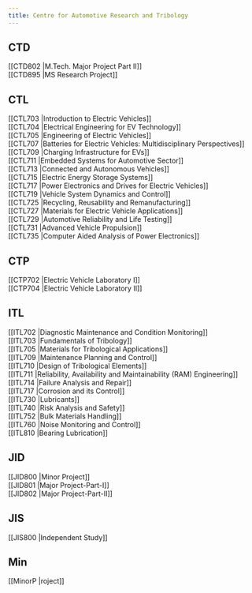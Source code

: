 ```yaml
---
title: Centre for Automotive Research and Tribology
---
```


## CTD  
[[CTD802 |M.Tech. Major Project Part II]]  
[[CTD895 |MS Research Project]]  


## CTL  
[[CTL703 |Introduction to Electric Vehicles]]  
[[CTL704 |Electrical Engineering for EV Technology]]  
[[CTL705 |Engineering of Electric Vehicles]]  
[[CTL707 |Batteries for Electric Vehicles: Multidisciplinary Perspectives]]  
[[CTL709 |Charging Infrastructure for EVs]]  
[[CTL711 |Embedded Systems for Automotive Sector]]  
[[CTL713 |Connected and Autonomous Vehicles]]  
[[CTL715 |Electric Energy Storage Systems]]  
[[CTL717 |Power Electronics and Drives for Electric Vehicles]]  
[[CTL719 |Vehicle System Dynamics and Control]]  
[[CTL725 |Recycling, Reusability and Remanufacturing]]  
[[CTL727 |Materials for Electric Vehicle Applications]]  
[[CTL729 |Automotive Reliability and Life Testing]]  
[[CTL731 |Advanced Vehicle Propulsion]]  
[[CTL735 |Computer Aided Analysis of Power Electronics]]  


## CTP  
[[CTP702 |Electric Vehicle Laboratory I]]  
[[CTP704 |Electric Vehicle Laboratory II]]  


## ITL  
[[ITL702 |Diagnostic Maintenance and Condition Monitoring]]  
[[ITL703 |Fundamentals of Tribology]]  
[[ITL705 |Materials for Tribological Applications]]  
[[ITL709 |Maintenance Planning and Control]]  
[[ITL710 |Design of Tribological Elements]]  
[[ITL711 |Reliability, Availability and Maintainability (RAM) Engineering]]  
[[ITL714 |Failure Analysis and Repair]]  
[[ITL717 |Corrosion and its Control]]  
[[ITL730 |Lubricants]]  
[[ITL740 |Risk Analysis and Safety]]  
[[ITL752 |Bulk Materials Handling]]  
[[ITL760 |Noise Monitoring and Control]]  
[[ITL810 |Bearing Lubrication]]  


## JID  
[[JID800 |Minor Project]]  
[[JID801 |Major Project-Part-I]]  
[[JID802 |Major Project-Part-II]]  


## JIS  
[[JIS800 |Independent Study]]  


## Min  
[[MinorP |roject]]  
